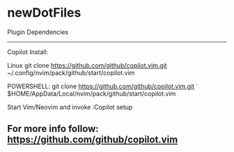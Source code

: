 # newDotFiles
Plugin Dependencies

------------------------------------------------------------
Copilot Install:

Linux
git clone https://github.com/github/copilot.vim.git \
  ~/.config/nvim/pack/github/start/copilot.vim

POWERSHELL:
git clone https://github.com/github/copilot.vim.git `
  $HOME/AppData/Local/nvim/pack/github/start/copilot.vim

Start Vim/Neovim and invoke :Copilot setup

For more info follow: https://github.com/github/copilot.vim
---------------------------------------------------------------
